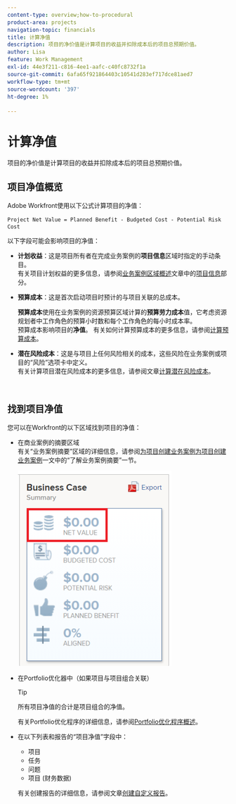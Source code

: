 ```yaml
---
content-type: overview;how-to-procedural
product-area: projects
navigation-topic: financials
title: 计算净值
description: 项目的净价值是计算项目的收益并扣除成本后的项目总预期价值。
author: Lisa
feature: Work Management
exl-id: 44e3f211-c816-4ee1-aafc-c40fc8732f1a
source-git-commit: 6afa65f921864403c10541d283ef717dce81aed7
workflow-type: tm+mt
source-wordcount: '397'
ht-degree: 1%

---
```


# 计算净值

项目的净价值是计算项目的收益并扣除成本后的项目总预期价值。

## 项目净值概览

Adobe Workfront使用以下公式计算项目的净值：

```
Project Net Value = Planned Benefit - Budgeted Cost - Potential Risk Cost
```

以下字段可能会影响项目的净值：

* **计划收益**：这是项目所有者在完成业务案例的&#x200B;**项目信息**&#x200B;区域时指定的手动条目。\
  有关项目计划权益的更多信息，请参阅[业务案例区域概述](../../../manage-work/projects/define-a-business-case/areas-of-business-case.md)文章中的[项目信息](../../../manage-work/projects/define-a-business-case/areas-of-business-case.md#project-info)部分。

* **预算成本**：这是首次启动项目时预计的与项目关联的总成本。

  **预算成本**&#x200B;使用在业务案例的资源预算区域计算的&#x200B;**预算劳力成本**&#x200B;值，它考虑资源规划者中工作角色的预算小时数和每个工作角色的每小时成本率。\
  预算成本影响项目的&#x200B;**净值**。 有关如何计算预算成本的更多信息，请参阅[计算预算成本](../../../manage-work/projects/project-finances/budgeted-cost.md)。

* **潜在风险成本**：这是与项目上任何风险相关的成本，这些风险在业务案例或项目的“风险”选项卡中定义。\
  有关计算项目潜在风险成本的更多信息，请参阅文章[计算潜在风险成本](../../../manage-work/projects/project-finances/potential-risk-cost.md)。

   

## 找到项目净值

您可以在Workfront的以下区域找到项目的净值：

* 在商业案例的摘要区域 \
  有关“业务案例摘要”区域的详细信息，请参阅[为项目创建业务案例](../../../manage-work/projects/define-a-business-case/create-business-case.md)[为项目创建业务案例](../../../manage-work/projects/define-a-business-case/create-business-case.md)一文中的“了解业务案例摘要”一节。

  ![](assets/net-value-on-business-case-summary-highlighted-350x444.png)

* 在Portfolio优化器中（如果项目与项目组合关联）

  >[!TIP]
  >
  >所有项目净值的合计是项目组合的净值。

  有关Portfolio优化程序的详细信息，请参阅[Portfolio优化程序概述](../../../manage-work/portfolios/portfolio-optimizer/portfolio-optimizer-overview.md)。

* 在以下列表和报告的“项目净值”字段中：

   * 项目
   * 任务
   * 问题
   * 项目 (财务数据)

  有关创建报告的详细信息，请参阅文章[创建自定义报告](../../../reports-and-dashboards/reports/creating-and-managing-reports/create-custom-report.md)。
